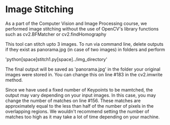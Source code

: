 # Image Stitching
As a part of the Computer Vision and Image Processing course, we performed image stitching without the use of OpenCV's library functions such as cv2.BFMatcher or cv2.findHomography

This tool can stitch upto 3 images.
To run via command line, delete outputs if they exist as panorama.jpg (in case of two images) in folders and perform

'python[space]stitch1.py[space]../img_directory'

The final output will be saved as 'panorama.jpg' in the folder your original images were stored in.  You can change this on line #183 in the cv2.imwrite method.

Since we have used a fixed number of Keypoints to be mamtched, the output may vary depending on your input images. In this case, you may change the number of matches on line #156.
These matches are approximately equal to the less than half of the number of pixels in the overlapping regions.
We wouldn't recommend setting the number of matches too high as it may take a lot of time depending on your machine.
